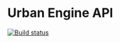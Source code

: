 # Urban Engine API

[![Build status](https://ci.appveyor.com/api/projects/status/ty0n75wl6n75yq7l/branch/master?svg=true)](https://ci.appveyor.com/project/tylerbhughes/urban-engine-api/branch/master)
